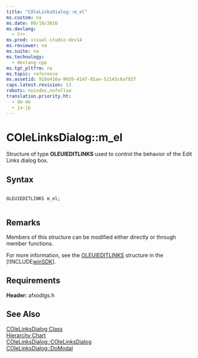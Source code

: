 ```yaml
---
title: "COleLinksDialog::m_el"
ms.custom: na
ms.date: 09/19/2016
ms.devlang: 
  - C++
ms.prod: visual-studio-dev14
ms.reviewer: na
ms.suite: na
ms.technology: 
  - devlang-cpp
ms.tgt_pltfrm: na
ms.topic: reference
ms.assetid: 918e416a-9659-4147-81ae-52143c6af837
caps.latest.revision: 13
robots: noindex,nofollow
translation.priority.ht: 
  - de-de
  - ja-jp
---
```

# COleLinksDialog::m_el
Structure of type **OLEUIEDITLINKS** used to control the behavior of the Edit Links dialog box.  
  
## Syntax  
  
```  
  
OLEUIEDITLINKS m_el;  
  
```  
  
## Remarks  
 Members of this structure can be modified either directly or through member functions.  
  
 For more information, see the [OLEUIEDITLINKS](http://msdn.microsoft.com/library/windows/desktop/ms678492) structure in the [!INCLUDE[winSDK](../vs140/includes/winSDK_md.md)].  
  
## Requirements  
 **Header:** afxodlgs.h  
  
## See Also  
 [COleLinksDialog Class](../vs140/COleLinksDialog-Class.md)   
 [Hierarchy Chart](../vs140/Hierarchy-Chart.md)   
 [COleLinksDialog::COleLinksDialog](../vs140/COleLinksDialog--COleLinksDialog.md)   
 [COleLinksDialog::DoModal](../vs140/COleLinksDialog--DoModal.md)
